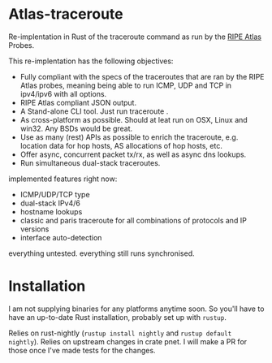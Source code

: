 # Atlas-traceroute

Re-implentation in Rust of the traceroute command as run by the [RIPE Atlas](https://atlas.ripe.net) Probes.

This re-implentation has the following objectives:
- Fully compliant with the specs of the traceroutes that are ran by the RIPE Atlas probes,
  meaning being able to run ICMP, UDP and TCP in ipv4/ipv6 with all options.
- RIPE Atlas compliant JSON output.
- A Stand-alone CLI tool. Just run traceroute <OPTIONS> <IP-ADDRESS OR HOSTNAME>.
- As cross-platform as possible. Should at leat run on OSX, Linux and win32. Any BSDs would be great.
- Use as many (rest) APIs as possible to enrich the traceroute, e.g. location data for hop hosts, AS allocations of hop hosts, etc.
- Offer async, concurrent packet tx/rx, as well as async dns lookups.
- Run simultaneous dual-stack traceroutes.

implemented features right now:

- ICMP/UDP/TCP type
- dual-stack IPv4/6
- hostname lookups
- classic and paris traceroute for all combinations of protocols and IP versions
- interface auto-detection

everything untested. everything still runs synchronised.

# Installation

I am not supplying binaries for any platforms anytime soon. 
So you'll have to have an up-to-date Rust installation, probably set up with `rustup`.

Relies on rust-nightly (`rustup install nightly` and `rustup default nightly`).
Relies on upstream changes in crate pnet. I will make a PR for those once I've made tests for the changes.
